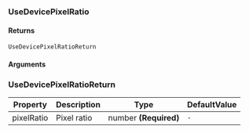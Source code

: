 ### UseDevicePixelRatio

#### Returns
`UseDevicePixelRatioReturn`

#### Arguments


### UseDevicePixelRatioReturn

|Property|Description|Type|DefaultValue|
|---|---|---|---|
|pixelRatio|Pixel ratio|number  **(Required)**|`-`|